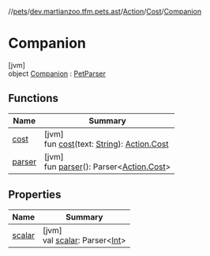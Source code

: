//[pets](../../../../../index.md)/[dev.martianzoo.tfm.pets.ast](../../../index.md)/[Action](../../index.md)/[Cost](../index.md)/[Companion](index.md)

# Companion

[jvm]\
object [Companion](index.md) : [PetParser](../../../../dev.martianzoo.tfm.pets/-pet-parser/index.md)

## Functions

| Name | Summary |
|---|---|
| [cost](cost.md) | [jvm]<br>fun [cost](cost.md)(text: [String](https://kotlinlang.org/api/latest/jvm/stdlib/kotlin/-string/index.html)): [Action.Cost](../index.md) |
| [parser](parser.md) | [jvm]<br>fun [parser](parser.md)(): Parser&lt;[Action.Cost](../index.md)&gt; |

## Properties

| Name | Summary |
|---|---|
| [scalar](../../../../dev.martianzoo.tfm.pets/-pet-parser/scalar.md) | [jvm]<br>val [scalar](../../../../dev.martianzoo.tfm.pets/-pet-parser/scalar.md): Parser&lt;[Int](https://kotlinlang.org/api/latest/jvm/stdlib/kotlin/-int/index.html)&gt; |
